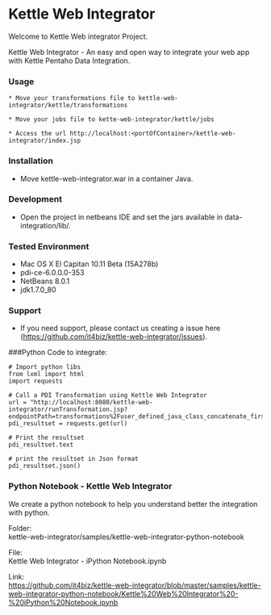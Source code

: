 # Kettle Web Integrator

Welcome to Kettle Web integrator Project.

Kettle Web Integrator - An easy and open way to integrate your web app with Kettle Pentaho Data Integration.

### Usage

	* Move your transformations file to kettle-web-integrator/kettle/transformations

	* Move your jobs file to kette-web-integrator/kettle/jobs

	* Access the url http://localhost:<portOfContainer>/kettle-web-integrator/index.jsp


### Installation

* Move kettle-web-integrator.war in a container Java.

### Development

* Open the project in netbeans IDE and set the jars available in data-integration/lib/.

### Tested Environment
* Mac OS X El Capitan 10.11 Beta (15A278b)
* pdi-ce-6.0.0.0-353
* NetBeans 8.0.1
* jdk1.7.0_80


### Support
* If you need support, please contact us creating a issue here (https://github.com/it4biz/kettle-web-integrator/issues).

###Python Code to integrate:

```
# Import python libs
from lxml import html
import requests

# Call a PDI Transformation using Kettle Web Integrator  
url = "http://localhost:8080/kettle-web-integrator/runTransformation.jsp?endpointPath=transformations%2Fuser_defined_java_class_concatenate_firstname_lastname.ktr&stepOutput=Json+output"
pdi_resultset = requests.get(url)

# Print the resultset
pdi_resultset.text

# print the resultset in Json format
pdi_resultset.json()

```

### Python Notebook - Kettle Web Integrator

We create a python notebook to help you understand better the integration with python.

Folder:<BR>
kettle-web-integrator/samples/kettle-web-integrator-python-notebook<BR>

File:<BR>
Kettle Web Integrator - iPython Notebook.ipynb<BR>

Link:<BR>
https://github.com/it4biz/kettle-web-integrator/blob/master/samples/kettle-web-integrator-python-notebook/Kettle%20Web%20Integrator%20-%20iPython%20Notebook.ipynb

